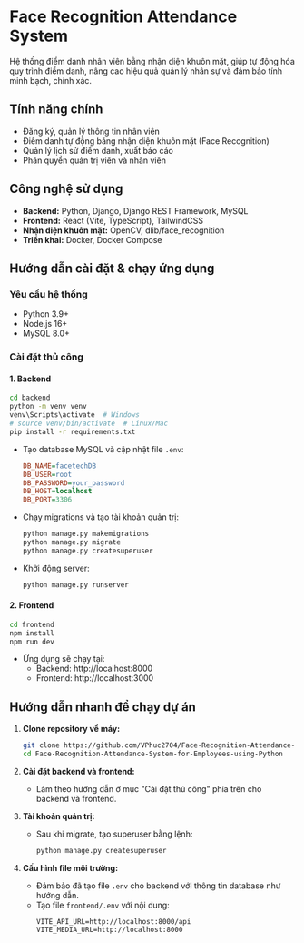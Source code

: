 # Face Recognition Attendance System

Hệ thống điểm danh nhân viên bằng nhận diện khuôn mặt, giúp tự động hóa quy trình điểm danh, nâng cao hiệu quả quản lý nhân sự và đảm bảo tính minh bạch, chính xác.

## Tính năng chính

- Đăng ký, quản lý thông tin nhân viên
- Điểm danh tự động bằng nhận diện khuôn mặt (Face Recognition)
- Quản lý lịch sử điểm danh, xuất báo cáo
- Phân quyền quản trị viên và nhân viên

## Công nghệ sử dụng

- **Backend:** Python, Django, Django REST Framework, MySQL
- **Frontend:** React (Vite, TypeScript), TailwindCSS
- **Nhận diện khuôn mặt:** OpenCV, dlib/face_recognition
- **Triển khai:** Docker, Docker Compose

## Hướng dẫn cài đặt & chạy ứng dụng

### Yêu cầu hệ thống

- Python 3.9+
- Node.js 16+
- MySQL 8.0+

### Cài đặt thủ công

#### 1. Backend

```bash
cd backend
python -m venv venv
venv\Scripts\activate  # Windows
# source venv/bin/activate  # Linux/Mac
pip install -r requirements.txt
```

- Tạo database MySQL và cập nhật file `.env`:
  ```ini
  DB_NAME=facetechDB
  DB_USER=root
  DB_PASSWORD=your_password
  DB_HOST=localhost
  DB_PORT=3306
  ```

- Chạy migrations và tạo tài khoản quản trị:
  ```bash
  python manage.py makemigrations
  python manage.py migrate
  python manage.py createsuperuser
  ```

- Khởi động server:
  ```bash
  python manage.py runserver
  ```

#### 2. Frontend

```bash
cd frontend
npm install
npm run dev
```

- Ứng dụng sẽ chạy tại:  
  - Backend: http://localhost:8000  
  - Frontend: http://localhost:3000

## Hướng dẫn nhanh để chạy dự án

1. **Clone repository về máy:**
   ```bash
   git clone https://github.com/VPhuc2704/Face-Recognition-Attendance-System-for-Employees-using-Python.git
   cd Face-Recognition-Attendance-System-for-Employees-using-Python
   ```

2. **Cài đặt backend và frontend:**
   - Làm theo hướng dẫn ở mục "Cài đặt thủ công" phía trên cho backend và frontend.

3. **Tài khoản quản trị:**
   - Sau khi migrate, tạo superuser bằng lệnh:
     ```bash
     python manage.py createsuperuser
     ```

4. **Cấu hình file môi trường:**
   - Đảm bảo đã tạo file `.env` cho backend với thông tin database như hướng dẫn.
   - Tạo file `frontend/.env` với nội dung:
     ```env
     VITE_API_URL=http://localhost:8000/api
     VITE_MEDIA_URL=http://localhost:8000
     ```


